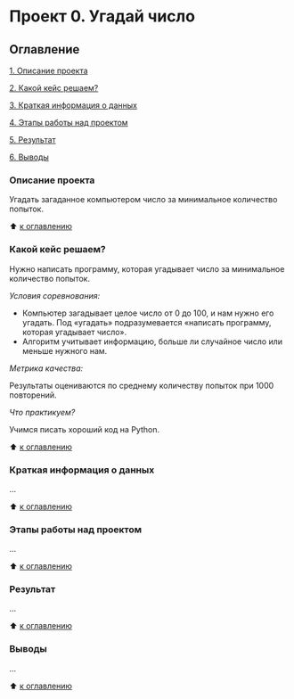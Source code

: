 # Проект 0. Угадай число
## Оглавление

[1. Описание проекта](https://github.com/Kriistiinaa/sf_data_science/blob/main/project_0/README.md#Описание-проекта)

[2. Какой кейс решаем?](https://github.com/Kriistiinaa/sf_data_science/blob/main/project_0/README.md#Какой-кейс-решаем)

[3. Краткая информация о данных](https://github.com/Kriistiinaa/sf_data_science/blob/main/project_0/README.md#Краткая-информация-о-данных)

[4. Этапы работы над проектом](https://github.com/Kriistiinaa/sf_data_science/blob/main/project_0/README.md#Этапы-работы-над-проектом)

[5. Результат](https://github.com/Kriistiinaa/sf_data_science/blob/main/project_0/README.md#Результат)

[6. Выводы](https://github.com/Kriistiinaa/sf_data_science/blob/main/project_0/README.md#Выводы)
### Описание проекта
Угадать загаданное компьютером число за минимальное количество попыток.

:arrow_up: [к оглавлению](https://github.com/Kriistiinaa/sf_data_science/blob/main/project_0/README.md#Оглавление)

### Какой кейс решаем?
Нужно написать программу, которая угадывает число за минимальное количество попыток.

*Условия соревнования:*
- Компьютер загадывает целое число от 0 до 100, и нам нужно его угадать. Под «угадать» подразумевается «написать программу, которая угадывает число».
- Алгоритм учитывает информацию, больше ли случайное число или меньше нужного нам.

*Метрика качества:*

Результаты оцениваются по среднему количеству попыток при 1000 повторений.

*Что практикуем?*

Учимся писать хороший код на Python.

:arrow_up: [к оглавлению](https://github.com/Kriistiinaa/sf_data_science/blob/main/project_0/README.md#Оглавление)


### Краткая информация о данных

...

:arrow_up: [к оглавлению](https://github.com/Kriistiinaa/sf_data_science/blob/main/project_0/README.md#Оглавление)

### Этапы работы над проектом

...

:arrow_up: [к оглавлению](https://github.com/Kriistiinaa/sf_data_science/blob/main/project_0/README.md#Оглавление)

### Результат

...

:arrow_up: [к оглавлению](https://github.com/Kriistiinaa/sf_data_science/blob/main/project_0/README.md#Оглавление)
### Выводы

...

:arrow_up: [к оглавлению](https://github.com/Kriistiinaa/sf_data_science/blob/main/project_0/README.md#Оглавление)